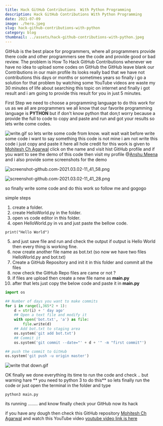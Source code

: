```yaml
---
title: Hack GitHub Contributions  With Python Programming
description: Hack GitHub Contributions With Python Programming
date: 2021-07-09
image: ./hero.jpeg
slug: hack-github-contributions-with-python
category: blog
thumbnail: ../assets/hack-github-contributions-with-python.jpeg
---
```


GitHub is the best place for programmers, where all programmers provide there code and other programmers see the code and provide good or bad review. The problem is How To Hack GitHub Contributions whenever we have no idea to upload some codes on GitHub the GitHub leave blank our Contributions in our main profile its looks really bad that we have not contributions this days or months or sometimes years so finally i go a solution for that problem by watching some YouTube videos are waste my 30 minutes of life about searching this topic on internet and finally i got result and i am going to provide this result for you in just 5 minutes.

First Step we need to choose a programming language to do this work for us as we all are programmers we all know that our favorite programming language is **PYTHON** but if don't know python that don;t worry because a provide the full to code to copy and paste and run and got your results so lets write come codes.

![write.gif](https://cdn.hashnode.com/res/hashnode/image/upload/v1614668499405/I4_M9uwyJ.gif)
so lets write some code from know.
wait wait wait before write some code i want to say something this code is not mine i am not write this code i just copy and paste it here all hole credit for this work is given to [Mohitesh Ch Agarwal](https://github.com/mohitesh07) click on the name and visit hist GitHub profile and if you want to see the demo of this code then visit my profile @[Anshu Meena](https://github.com/anshumeena1947) and i also provide some screenshots for the demo

![screenshot-github.com-2021.03.02-11_41_58.png](https://cdn.hashnode.com/res/hashnode/image/upload/v1614668779582/MhLaB9e3e.png)

![screenshot-github.com-2021.03.02-11_41_28.png](https://cdn.hashnode.com/res/hashnode/image/upload/v1614668786696/8pfjxlXDL.png)

so finally write some code and do this work so follow me and gogogo

simple steps

1. create a folder.
2. create HelloWorld.py in the folder.
3. open vs code editor in this folder.
4. open HelloWorld.py in vs and just paste the bellow code.

```
print("Hello World")
```

5. and just save file and run and check the output if output is Hello World then every thing is working fine.
6. now create another file name as bot.txt
   (so now we have two files HelloWorld.py and bot.txt)
7. Create a GitHub Repository and init it in this folder and commit all the files
8. now check the GitHub Repo files are came or not ?
9. if files are upload then create a new file name as **main.py**
10. after that lets just copy the below code and paste it in **main.py**

```python
import os

## Number of days you want to make commits
for i in range(1,365*2 + 1):
    d = str(i) + ' day ago'
    ## Open a text file and modify it
    with open('bot.txt', 'a') as file:
        file.write(d)
    ## Add bot.txt to staging area
    os.system('git add bot.txt')
    ## Commit it
    os.system('git commit --date="' + d + '" -m "first commit"')

## push the commit to GitHub
os.system('git push -u origin master')

```

![write that down.gif](https://cdn.hashnode.com/res/hashnode/image/upload/v1614669387028/UWULmKiUy.gif)

OK finally we done everything its time to run the code and check .. but warning hare ** you need to python 3 to do this** so lets finally run the code or just open the terminal in the folder and type

```
python3 main.py
```

its running ........ and know finally check your GitHub now its hack

if you have any dough then check this GitHub repository [Mohitesh Ch Agarwal](https://github.com/mohitesh07/github-hack) and watch this YouTube video [youtube video link is here](https://www.youtube.com/watch?v=gGHLcr3CQos)

